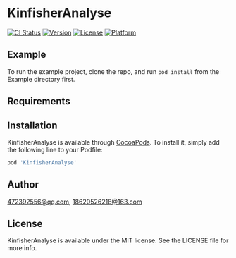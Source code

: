 # KinfisherAnalyse

[![CI Status](https://img.shields.io/travis/472392556@qq.com/KinfisherAnalyse.svg?style=flat)](https://travis-ci.org/472392556@qq.com/KinfisherAnalyse)
[![Version](https://img.shields.io/cocoapods/v/KinfisherAnalyse.svg?style=flat)](https://cocoapods.org/pods/KinfisherAnalyse)
[![License](https://img.shields.io/cocoapods/l/KinfisherAnalyse.svg?style=flat)](https://cocoapods.org/pods/KinfisherAnalyse)
[![Platform](https://img.shields.io/cocoapods/p/KinfisherAnalyse.svg?style=flat)](https://cocoapods.org/pods/KinfisherAnalyse)

## Example

To run the example project, clone the repo, and run `pod install` from the Example directory first.

## Requirements

## Installation

KinfisherAnalyse is available through [CocoaPods](https://cocoapods.org). To install
it, simply add the following line to your Podfile:

```ruby
pod 'KinfisherAnalyse'
```

## Author

472392556@qq.com, 18620526218@163.com

## License

KinfisherAnalyse is available under the MIT license. See the LICENSE file for more info.
